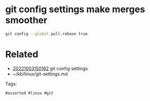 # git config settings make merges smoother
```bash
git config --global pull.rebase true
```

# Related

- [20221003150162](/zet/20221003150162/README.md) git config settings
- ~/kb/linux/git-settings.md

Tags:

    #assorted #linux #git

